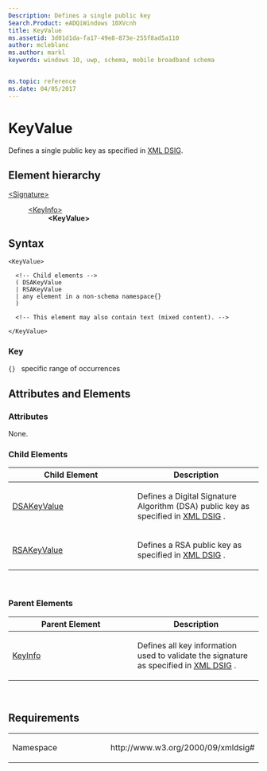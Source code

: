 ```yaml
---
Description: Defines a single public key
Search.Product: eADQiWindows 10XVcnh
title: KeyValue
ms.assetid: 3d01d1da-fa17-49e8-873e-255f8ad5a110
author: mcleblanc
ms.author: markl
keywords: windows 10, uwp, schema, mobile broadband schema


ms.topic: reference
ms.date: 04/05/2017
---
```


# KeyValue


Defines a single public key as specified in [XML DSIG](https://www.w3.org/TR/xmldsig-core/).

## Element hierarchy

<dl>
<dt><a href="element-signature.md">&lt;Signature&gt;</a></dt>
<dd>
<dl>
<dt><a href="element-keyinfo.md">&lt;KeyInfo&gt;</a></dt>
<dd><b>&lt;KeyValue&gt;</b></dd>
</dl>
</dd>
</dl>

## Syntax

``` syntax
<KeyValue>

  <!-- Child elements -->
  ( DSAKeyValue
  | RSAKeyValue
  | any element in a non-schema namespace{}
  )

  <!-- This element may also contain text (mixed content). -->

</KeyValue>
```

### Key

`{}`   specific range of occurrences
## Attributes and Elements


### Attributes

None.

### Child Elements

<table>
<colgroup>
<col width="50%" />
<col width="50%" />
</colgroup>
<thead>
<tr class="header">
<th>Child Element</th>
<th>Description</th>
</tr>
</thead>
<tbody>
<tr class="odd">
<td><a href="element-dsakeyvalue.md">DSAKeyValue</a> </td>
<td><p>Defines a Digital Signature Algorithm (DSA) public key as specified in <a href="https://www.w3.org/TR/xmldsig-core/">XML DSIG</a> .</p></td>
</tr>
<tr class="even">
<td><a href="element-rsakeyvalue.md">RSAKeyValue</a> </td>
<td><p>Defines a RSA public key as specified in <a href="https://www.w3.org/TR/xmldsig-core/">XML DSIG</a> .</p></td>
</tr>
</tbody>
</table>

 

### Parent Elements

<table>
<colgroup>
<col width="50%" />
<col width="50%" />
</colgroup>
<thead>
<tr class="header">
<th>Parent Element</th>
<th>Description</th>
</tr>
</thead>
<tbody>
<tr class="odd">
<td><a href="element-keyinfo.md">KeyInfo</a> </td>
<td><p>Defines all key information used to validate the signature as specified in <a href="https://www.w3.org/TR/xmldsig-core/">XML DSIG</a> .</p></td>
</tr>
</tbody>
</table>

 

## Requirements

<table>
<colgroup>
<col width="50%" />
<col width="50%" />
</colgroup>
<tbody>
<tr class="odd">
<td><p>Namespace</p></td>
<td><p>http://www.w3.org/2000/09/xmldsig#</p></td>
</tr>
</tbody>
</table>

 

 



